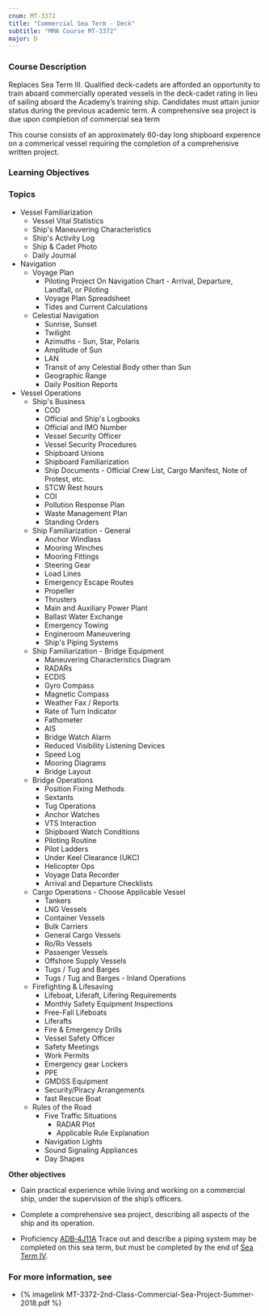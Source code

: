 ```yaml
---
cnum: MT-3372
title: "Commercial Sea Term - Deck"
subtitle: "MMA Course MT-3372"
major: D
---
```


### Course Description

Replaces Sea Term III. Qualified deck-cadets are afforded an opportunity to train aboard commercially operated vessels in the deck-cadet rating in lieu of sailing aboard the Academy’s training ship. Candidates must attain junior status during the previous academic term. A comprehensive sea project is due upon completion of commercial sea term

This course consists of an approximately 60-day long shipboard experence on a commerical vessel requiring the completion of a comprehensive written project.


### Learning Objectives



### Topics

* Vessel Familiarization
	* Vessel Vital Statistics
	* Ship's Maneuvering Characteristics
	* Ship's Activity Log
	* Ship & Cadet Photo
	* Daily Journal
* Navigation
	* Voyage Plan
		* Piloting Project On Navigation Chart - Arrival, Departure, Landfall, or Piloting
		* Voyage Plan Spreadsheet
		* Tides and Current Calculations
	* Celestial Navigation
		* Sunrise, Sunset
		* Twilight
		* Azimuths - Sun, Star, Polaris
		* Amplitude of Sun
		* LAN
		* Transit of any Celestial Body other than Sun
		* Geographic Range
		* Daily Position Reports
* Vessel Operations
	* Ship's Business
		* COD
		* Official and Ship's Logbooks
		* Official and IMO Number
		* Vessel Security Officer
		* Vessel Security Procedures
		* Shipboard Unions
		* Shipboard Familiarization
		* Ship Documents - Official Crew List, Cargo Manifest, Note of Protest, etc.
		* STCW Rest hours
		* COI
		* Pollution Response Plan
		* Waste Management Plan
		* Standing Orders
	* Ship Familiarization - General
		* Anchor Windlass
		* Mooring Winches
		* Mooring Fittings
		* Steering Gear
		* Load Lines
		* Emergency Escape Routes
		* Propeller
		* Thrusters
		* Main and Auxiliary Power Plant
		* Ballast Water Exchange
		* Emergency Towing
		* Engineroom Maneuvering
		* Ship's Piping Systems
	* Ship Familiarization - Bridge Equipment
		* Maneuvering Characteristics Diagram
		* RADARs
		* ECDIS
		* Gyro Compass
		* Magnetic Compass
		* Weather Fax / Reports
		* Rate of Turn Indicator
		* Fathometer
		* AIS
		* Bridge Watch Alarm
		* Reduced Visibility Listening Devices
		* Speed Log
		* Mooring Diagrams
		* Bridge Layout
	* Bridge Operations
		* Position Fixing Methods
		* Sextants
		* Tug Operations
		* Anchor Watches
		* VTS Interaction
		* Shipboard Watch Conditions
		* Piloting Routine
		* Pilot Ladders
		* Under Keel Clearance (UKC)
		* Helicopter Ops
		* Voyage Data Recorder
		* Arrival and Departure Checklists
	* Cargo Operations - Choose Applicable Vessel
		* Tankers
		* LNG Vessels
		* Container Vessels
		* Bulk Carriers
		* General Cargo Vessels
		* Ro/Ro Vessels
		* Passenger Vessels
		* Offshore Supply Vessels
		* Tugs / Tug and Barges
		* Tugs / Tug and Barges - Inland Operations
	* Firefighting & Lifesaving
		* Lifeboat, Liferaft, Lifering Requirements 
		* Monthly Safety Equipment Inspections
		* Free-Fall Lifeboats
		* Liferafts
		* Fire & Emergency Drills
		* Vessel Safety Officer
		* Safety Meetings
		* Work Permits
		* Emergency gear Lockers
		* PPE
		* GMDSS Equipment
		* Security/Piracy Arrangements
		* fast Rescue Boat
	* Rules of the Road
		* Five Traffic Situations
			* RADAR Plot
			* Applicable Rule Explanation
		* Navigation Lights
		* Sound Signaling Appliances
		* Day Shapes


**Other objectives**


*  Gain practical experience while living and working on a commercial ship, under the supervision of the ship’s officers.

* Complete a comprehensive sea project, describing all aspects of the ship and its operation.


* Proficiency [ADB‑4J11A](ADB-4J11A) Trace out and describe a piping system may be completed on this sea term, but must be completed by the end of [Sea Term IV](mt4371).

### For more information, see 

* {% imagelink MT-3372-2nd-Class-Commercial-Sea-Project-Summer-2018.pdf %} 



